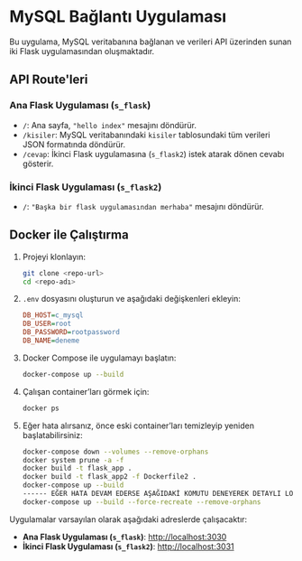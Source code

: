 # MySQL Bağlantı Uygulaması

Bu uygulama, MySQL veritabanına bağlanan ve verileri API üzerinden sunan iki Flask uygulamasından oluşmaktadır.

## API Route'leri

### Ana Flask Uygulaması (`s_flask`)
- `/`: Ana sayfa, `"hello index"` mesajını döndürür.
- `/kisiler`: MySQL veritabanındaki `kisiler` tablosundaki tüm verileri JSON formatında döndürür.
- `/cevap`: İkinci Flask uygulamasına (`s_flask2`) istek atarak dönen cevabı gösterir.

### İkinci Flask Uygulaması (`s_flask2`)
- `/`: `"Başka bir flask uygulamasından merhaba"` mesajını döndürür.

## Docker ile Çalıştırma

1. Projeyi klonlayın:
   ```bash
   git clone <repo-url>
   cd <repo-adı>
   ```

2. `.env` dosyasını oluşturun ve aşağıdaki değişkenleri ekleyin:
   ```ini
   DB_HOST=c_mysql
   DB_USER=root
   DB_PASSWORD=rootpassword
   DB_NAME=deneme
   ```

3. Docker Compose ile uygulamayı başlatın:
   ```bash
   docker-compose up --build
   ```

4. Çalışan container’ları görmek için:
   ```bash
   docker ps
   ```

5. Eğer hata alırsanız, önce eski container’ları temizleyip yeniden başlatabilirsiniz:
   ```bash
   docker-compose down --volumes --remove-orphans
   docker system prune -a -f
   docker build -t flask_app .
   docker build -t flask_app2 -f Dockerfile2 .
   docker-compose up --build
   ------ EĞER HATA DEVAM EDERSE AŞAĞIDAKİ KOMUTU DENEYEREK DETAYLI LOGLARI İNCELE ------
   docker-compose up --build --force-recreate --remove-orphans
   ```

Uygulamalar varsayılan olarak aşağıdaki adreslerde çalışacaktır:

- **Ana Flask Uygulaması (`s_flask`)**: [http://localhost:3030](http://localhost:3030)
- **İkinci Flask Uygulaması (`s_flask2`)**: [http://localhost:3031](http://localhost:3031)

